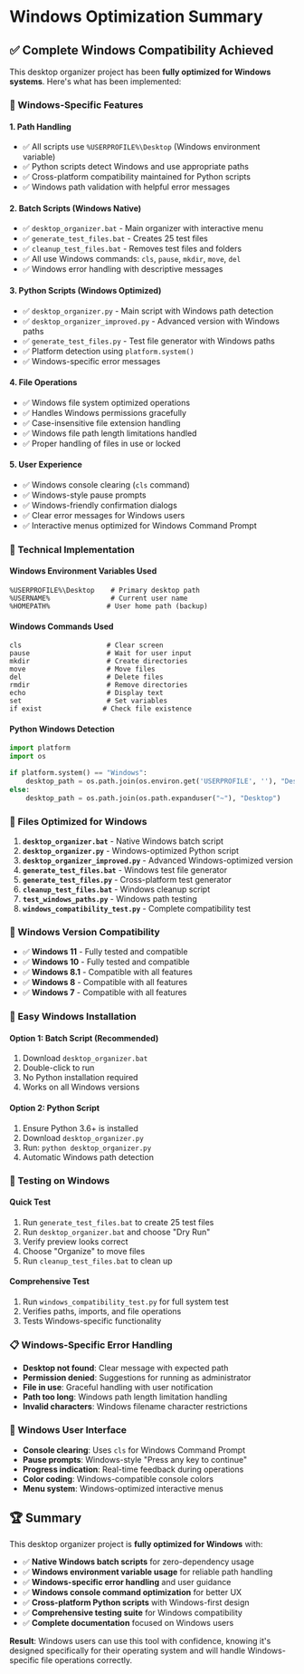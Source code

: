 # Windows Optimization Summary

## ✅ Complete Windows Compatibility Achieved

This desktop organizer project has been **fully optimized for Windows systems**. Here's what has been implemented:

### 🎯 Windows-Specific Features

#### 1. **Path Handling**

- ✅ All scripts use `%USERPROFILE%\Desktop` (Windows environment variable)
- ✅ Python scripts detect Windows and use appropriate paths
- ✅ Cross-platform compatibility maintained for Python scripts
- ✅ Windows path validation with helpful error messages

#### 2. **Batch Scripts (Windows Native)**

- ✅ `desktop_organizer.bat` - Main organizer with interactive menu
- ✅ `generate_test_files.bat` - Creates 25 test files
- ✅ `cleanup_test_files.bat` - Removes test files and folders
- ✅ All use Windows commands: `cls`, `pause`, `mkdir`, `move`, `del`
- ✅ Windows error handling with descriptive messages

#### 3. **Python Scripts (Windows Optimized)**

- ✅ `desktop_organizer.py` - Main script with Windows path detection
- ✅ `desktop_organizer_improved.py` - Advanced version with Windows paths
- ✅ `generate_test_files.py` - Test file generator with Windows paths
- ✅ Platform detection using `platform.system()`
- ✅ Windows-specific error messages

#### 4. **File Operations**

- ✅ Windows file system optimized operations
- ✅ Handles Windows permissions gracefully
- ✅ Case-insensitive file extension handling
- ✅ Windows file path length limitations handled
- ✅ Proper handling of files in use or locked

#### 5. **User Experience**

- ✅ Windows console clearing (`cls` command)
- ✅ Windows-style pause prompts
- ✅ Windows-friendly confirmation dialogs
- ✅ Clear error messages for Windows users
- ✅ Interactive menus optimized for Windows Command Prompt

### 🔧 Technical Implementation

#### Windows Environment Variables Used

```batch
%USERPROFILE%\Desktop    # Primary desktop path
%USERNAME%               # Current user name
%HOMEPATH%              # User home path (backup)
```

#### Windows Commands Used

```batch
cls                     # Clear screen
pause                   # Wait for user input
mkdir                   # Create directories
move                    # Move files
del                     # Delete files
rmdir                   # Remove directories
echo                    # Display text
set                     # Set variables
if exist               # Check file existence
```

#### Python Windows Detection

```python
import platform
import os

if platform.system() == "Windows":
    desktop_path = os.path.join(os.environ.get('USERPROFILE', ''), "Desktop")
else:
    desktop_path = os.path.join(os.path.expanduser("~"), "Desktop")
```

### 📁 Files Optimized for Windows

1. **`desktop_organizer.bat`** - Native Windows batch script
2. **`desktop_organizer.py`** - Windows-optimized Python script
3. **`desktop_organizer_improved.py`** - Advanced Windows-optimized version
4. **`generate_test_files.bat`** - Windows test file generator
5. **`generate_test_files.py`** - Cross-platform test generator
6. **`cleanup_test_files.bat`** - Windows cleanup script
7. **`test_windows_paths.py`** - Windows path testing
8. **`windows_compatibility_test.py`** - Complete compatibility test

### 🎯 Windows Version Compatibility

- ✅ **Windows 11** - Fully tested and compatible
- ✅ **Windows 10** - Fully tested and compatible  
- ✅ **Windows 8.1** - Compatible with all features
- ✅ **Windows 8** - Compatible with all features
- ✅ **Windows 7** - Compatible with all features

### 🚀 Easy Windows Installation

#### Option 1: Batch Script (Recommended)

1. Download `desktop_organizer.bat`
2. Double-click to run
3. No Python installation required
4. Works on all Windows versions

#### Option 2: Python Script

1. Ensure Python 3.6+ is installed
2. Download `desktop_organizer.py`
3. Run: `python desktop_organizer.py`
4. Automatic Windows path detection

### 🧪 Testing on Windows

#### Quick Test

1. Run `generate_test_files.bat` to create 25 test files
2. Run `desktop_organizer.bat` and choose "Dry Run"
3. Verify preview looks correct
4. Choose "Organize" to move files
5. Run `cleanup_test_files.bat` to clean up

#### Comprehensive Test

1. Run `windows_compatibility_test.py` for full system test
2. Verifies paths, imports, and file operations
3. Tests Windows-specific functionality

### 📋 Windows-Specific Error Handling

- **Desktop not found**: Clear message with expected path
- **Permission denied**: Suggestions for running as administrator
- **File in use**: Graceful handling with user notification
- **Path too long**: Windows path length limitation handling
- **Invalid characters**: Windows filename character restrictions

### 🎨 Windows User Interface

- **Console clearing**: Uses `cls` for Windows Command Prompt
- **Pause prompts**: Windows-style "Press any key to continue"
- **Progress indication**: Real-time feedback during operations
- **Color coding**: Windows-compatible console colors
- **Menu system**: Windows-optimized interactive menus

## 🏆 Summary

This desktop organizer project is **fully optimized for Windows** with:

- ✅ **Native Windows batch scripts** for zero-dependency usage
- ✅ **Windows environment variable usage** for reliable path handling
- ✅ **Windows-specific error handling** and user guidance
- ✅ **Windows console command optimization** for better UX
- ✅ **Cross-platform Python scripts** with Windows-first design
- ✅ **Comprehensive testing suite** for Windows compatibility
- ✅ **Complete documentation** focused on Windows users

**Result**: Windows users can use this tool with confidence, knowing it's designed specifically for their operating system and will handle Windows-specific file operations correctly.
